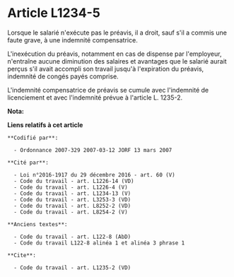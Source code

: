 # Article L1234-5

Lorsque le salarié n'exécute pas le préavis, il a droit, sauf s'il a commis une faute grave, à une indemnité compensatrice. 

L'inexécution du préavis, notamment en cas de dispense par l'employeur, n'entraîne aucune diminution des salaires et
avantages que le salarié aurait perçus s'il avait accompli son travail jusqu'à l'expiration du préavis, indemnité de congés
payés comprise. 

L'indemnité compensatrice de préavis se cumule avec l'indemnité de licenciement et avec l'indemnité prévue à l'article L.
1235-2.

**Nota:**



**Liens relatifs à cet article**

	**Codifié par**:

	  - Ordonnance 2007-329 2007-03-12 JORF 13 mars 2007

	**Cité par**:

	  - Loi n°2016-1917 du 29 décembre 2016 - art. 60 (V)
	  - Code du travail - art. L1226-14 (VD)
	  - Code du travail - art. L1226-4 (V)
	  - Code du travail - art. L1234-13 (V)
	  - Code du travail - art. L3253-3 (VD)
	  - Code du travail - art. L8252-2 (VD)
	  - Code du travail - art. L8254-2 (V)

	**Anciens textes**:

	  - Code du travail - art. L122-8 (AbD)
	  - Code du travail L122-8 alinéa 1 et alinéa 3 phrase 1

	**Cite**:

	  - Code du travail - art. L1235-2 (VD)
